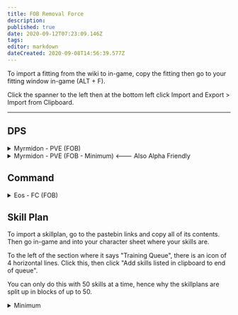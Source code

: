 ```yaml
---
title: FOB Removal Force
description: 
published: true
date: 2020-09-12T07:23:09.146Z
tags: 
editor: markdown
dateCreated: 2020-09-08T14:56:39.577Z
---
```


To import a fitting from the wiki to in-game, copy the fitting then go to your fitting window in-game (ALT + F).

Click the spanner to the left then at the bottom left click Import and Export > Import from Clipboard.

---
## DPS

<details>
  <summary>Myrmidon - PVE (FOB)</summary>
[Myrmidon, Myrmidon - PVE (FOB)]

Drone Damage Amplifier II
Drone Damage Amplifier II
True Sansha EM Armor Hardener
True Sansha EM Armor Hardener
True Sansha Thermal Armor Hardener
True Sansha Thermal Armor Hardener

10MN Monopropellant Enduring Afterburner
Large Compact Pb-Acid Cap Battery
Cap Recharger II
Cap Recharger II
Parallel Enduring Target Painter

Corelum C-Type Medium Remote Armor Repairer
Corelum C-Type Medium Remote Armor Repairer
Corelum C-Type Medium Remote Armor Repairer
Large Remote Capacitor Transmitter II
Medium Remote Capacitor Transmitter II

Medium EM Armor Reinforcer II
Medium Thermal Armor Reinforcer II
Medium Remote Repair Augmentor II


Acolyte II x5
Infiltrator II x5
Praetor II x5


Nanite Repair Paste x100
Mobile Depot x1
Ogre II x5
Improved Mindflood Booster x1
</details>

<details>
  <summary>Myrmidon - PVE (FOB - Minimum) <--- Also Alpha Friendly</summary>
[Myrmidon, Myrmidon - PVE (FOB - Basic)]

Drone Damage Amplifier II
Drone Damage Amplifier II
True Sansha EM Armor Hardener
True Sansha EM Armor Hardener
True Sansha Thermal Armor Hardener
True Sansha Thermal Armor Hardener

10MN Monopropellant Enduring Afterburner
Large Compact Pb-Acid Cap Battery
Cap Recharger II
Cap Recharger II
Parallel Enduring Target Painter

Corelum C-Type Medium Remote Armor Repairer
Corelum C-Type Medium Remote Armor Repairer
Corelum C-Type Medium Remote Armor Repairer
Large Remote Capacitor Transmitter II
Medium Remote Capacitor Transmitter II

Medium EM Armor Reinforcer II
Medium Thermal Armor Reinforcer II
Medium Remote Repair Augmentor II


Imperial Navy Acolyte x5
Imperial Navy Infiltrator x5
Imperial Navy Praetor x5


Nanite Repair Paste x100
Mobile Depot x1
Federation Navy Ogre x5
Improved Mindflood Booster x1
</details>

## Command

<details>
  <summary>Eos - FC (FOB)</summary>
[Eos, Eos - FC (FOB)]

EM Armor Hardener II
Drone Damage Amplifier II
Drone Damage Amplifier II
Drone Damage Amplifier II
Omnidirectional Tracking Enhancer II
Omnidirectional Tracking Enhancer II
Omnidirectional Tracking Enhancer II

10MN Afterburner II
Large Cap Battery II
Stasis Webifier II
Stasis Webifier II

Armor Command Burst II
Armor Command Burst II
Medium Remote Armor Repairer II
Large Remote Capacitor Transmitter II
Medium Remote Capacitor Transmitter II

Medium Thermal Armor Reinforcer II
Medium EM Armor Reinforcer II


Acolyte II x5
Infiltrator II x5
Ogre II x4
Praetor II x5


Improved Mindflood Booster


Armor Energizing Charge x600
Rapid Repair Charge x600
Nanite Repair Paste x250
Improved Mindflood Booster x1
</details>

## Skill Plan
To import a skillplan, go to the pastebin links and copy all of its contents.  Then go in-game and into your character sheet where your skills are. 

To the left of the section where it says "Training Queue", there is an icon of 4 horizontal lines.  Click this, then click "Add skills listed in clipboard to end of queue".

You can only do this with 50 skills at a time, hence why the skillplans are split up in blocks of up to 50.
<details>
  <summary>Minimum</summary>
 
  Part 1 - https://pastebin.pl/view/d1bc3099
  
  Part 2 - https://pastebin.pl/view/d8c88c85
</details>